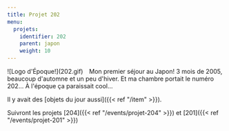 ```yaml
---
title: Projet 202
menu:
  projets:
    identifier: 202
    parent: japon
    weight: 10
---
```

<div style="float:left;margin-right:1em;">![Logo d'Époque!](202.gif)</div>
Mon premier séjour au Japon! 
3 mois de 2005, beaucoup d'automne et un peu d'hiver.
Et ma chambre portait le numéro 202... À l'époque ça paraissait cool...

Il y avait des [objets du jour aussi]({{< ref "/item" >}}).

Suivront les projets [204]({{< ref "/events/projet-204" >}}) et [201]({{< ref "/events/projet-201" >}})